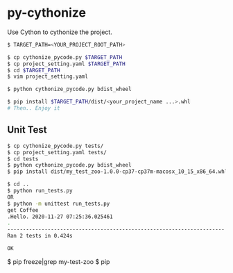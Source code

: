 # py-cythonize
Use Cython to cythonize the project.

```bash
$ TARGET_PATH=<YOUR_PROJECT_ROOT_PATH>

$ cp cythonize_pycode.py $TARGET_PATH
$ cp project_setting.yaml $TARGET_PATH
$ cd $TARGET_PATH
$ vim project_setting.yaml

$ python cythonize_pycode.py bdist_wheel

$ pip install $TARGET_PATH/dist/<your_project_name ...>.whl
# Then.. Enjoy it
```

## Unit Test

```bash
$ cp cythonize_pycode.py tests/
$ cp project_setting.yaml tests/
$ cd tests
$ python cythonize_pycode.py bdist_wheel
$ pip install dist/my_test_zoo-1.0.0-cp37-cp37m-macosx_10_15_x86_64.whl

$ cd ..
$ python run_tests.py
OR
$ python -m unittest run_tests.py
get Coffee
.Hello. 2020-11-27 07:25:36.025461
.
----------------------------------------------------------------------
Ran 2 tests in 0.424s

OK
```

$ pip freeze|grep my-test-zoo
$ pip
